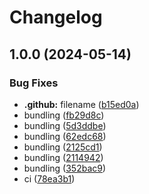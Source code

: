 # Changelog

## 1.0.0 (2024-05-14)


### Bug Fixes

* **.github:** filename ([b15ed0a](https://github.com/prncss-xyz/zustand-optics/commit/b15ed0aa1cbbe7885c2f679c84e7a3286b7b6a1b))
* bundling ([fb29d8c](https://github.com/prncss-xyz/zustand-optics/commit/fb29d8c9d746b00e556893dbb9580cbe3b2ab957))
* bundling ([5d3ddbe](https://github.com/prncss-xyz/zustand-optics/commit/5d3ddbecbab86bed42c3d0e68a453abf1733771d))
* bundling ([62edc68](https://github.com/prncss-xyz/zustand-optics/commit/62edc68765b4e0d4fee89831153ed0ac517fb6c0))
* bundling ([2125cd1](https://github.com/prncss-xyz/zustand-optics/commit/2125cd1ea1d978865e40355a0cad60ed64502a9c))
* bundling ([2114942](https://github.com/prncss-xyz/zustand-optics/commit/2114942f1f994b1f4d3868fb43e5b855dc09aaed))
* bundling ([352bac9](https://github.com/prncss-xyz/zustand-optics/commit/352bac9b9cdb98aaf036193f1df14f66fb29d791))
* ci ([78ea3b1](https://github.com/prncss-xyz/zustand-optics/commit/78ea3b1dac4941f04c8cb677d78736bfef6ac887))
